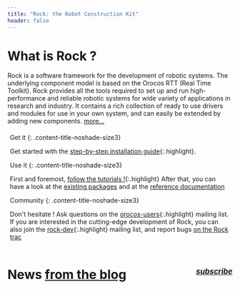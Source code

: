 ```yaml
---
title: "Rock: the Robot Construction Kit"
header: false
---
```


<h1>What is Rock ?</h1>

Rock is a software framework for the development of robotic systems. The
underlying component model is based on the Orocos RTT (Real Time Toolkit). Rock
provides all the tools required to set up and run high-performance and reliable
robotic systems for wide variety of applications in research and industry. It
contains a rich collection of ready to use drivers and modules for use in your
own system, and can easily be extended by adding new components. 
[more...](documentation/about/index.html) 

<div markdown="1" class="content2-container bg-blue01 align-center" style="padding: .4em;">
<div markdown="1" class="content2-container-3col-left">
Get it
{: .content-title-noshade-size3}

Get started with the [step-by-step installation guide](documentation/installation.html){:.highlight}.
</div>

<div markdown="1" class="content2-container-3col-middle">
Use it
{: .content-title-noshade-size3}

First and foremost, [follow the tutorials
!](documentation/tutorials){:.highlight} After that,
you can have a look at the [existing packages](package_directory.html) and at the [reference documentation](documentation)
</div>

<div markdown="1" class="content2-container-3col-right">
Community
{: .content-title-noshade-size3}

Don't hesitate ! Ask questions on the
[orocos-users](http://lists.mech.kuleuven.be/mailman/listinfo/orocos-users){:.highlight}
mailing list. If you are interested in the cutting-edge development of Rock, you
can also join the
[rock-dev](http://www.dfki.de/mailman/cgi-bin/listinfo/rock-dev){:.highlight} mailing list,
and report bugs [on the Rock trac](http://rock.opendfki.de)
</div>
</div>


<h1 markdown="0">News <a href="http://blog.rock-robotics.org">from the blog</a>
    <div style="float: right; font-size: 60%;"><em><a href="http://feedburner.google.com/fb/a/mailverify?uri=rock-robotics/MMgF&amp;loc=en_US">subscribe</a></em></div>
</h1>


<script type="text/javascript" src="http://rock-robotics.tumblr.com/js"></script>
